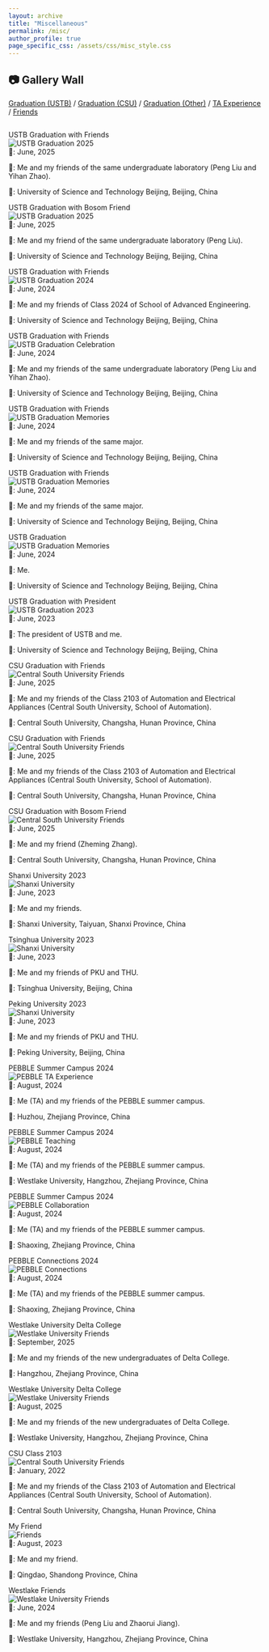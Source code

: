 ```yaml
---
layout: archive
title: "Miscellaneous"
permalink: /misc/
author_profile: true
page_specific_css: /assets/css/misc_style.css
---
```


## 📷 Gallery Wall

<!-- filter Navigation -->
<div class="filter-container" style="margin-bottom: 2em;">
    <a href="#" class="filter-link active" id="filter-graduation" onclick="showTopic('graduation'); return false;">Graduation (USTB)</a>
    <span class="filter-separator">/</span>
    <a href="#" class="filter-link" id="filter-graduationCSU" onclick="showTopic('graduationCSU'); return false;">Graduation (CSU)</a>
    <span class="filter-separator">/</span>
    <a href="#" class="filter-link" id="filter-graduationOther" onclick="showTopic('graduationOther'); return false;">Graduation (Other)</a>
    <span class="filter-separator">/</span>
    <a href="#" class="filter-link" id="filter-teaching" onclick="showTopic('teaching'); return false;">TA Experience</a>
    <span class="filter-separator">/</span>
    <a href="#" class="filter-link" id="filter-friends" onclick="showTopic('friends'); return false;">Friends</a>
</div>

<!-- Graduation Moments filter Content -->
<div id="section-graduation" class="topic-section">

<div class='mics-box'><div class='mics-box-image'><div><div class="badge">USTB Graduation with Friends</div><img src='../images/ustb_graduation_6.jpg' alt="USTB Graduation 2025" onclick="openModal(this)"></div></div>
<div class='mics-box-text' markdown="1">
📅: June, 2025<br>

🧑: Me and my friends of the same undergraduate laboratory (Peng Liu and Yihan Zhao). <br>

📍: University of Science and Technology Beijing, Beijing, China
</div>
</div>

<div class='mics-box'><div class='mics-box-image'><div><div class="badge">USTB Graduation with Bosom Friend</div><img src='../images/ustb_graduation_5.jpg' alt="USTB Graduation 2025" onclick="openModal(this)"></div></div>
<div class='mics-box-text' markdown="1">
📅: June, 2025<br>

🧑:  Me and my friend of the same undergraduate laboratory (Peng Liu). <br>

📍: University of Science and Technology Beijing, Beijing, China
</div>
</div>

<div class='mics-box'><div class='mics-box-image'><div><div class="badge">USTB Graduation with Friends</div><img src='../images/ustb_graduation_1.png' alt="USTB Graduation 2024" onclick="openModal(this)"></div></div>
<div class='mics-box-text' markdown="1">
📅: June, 2024<br>

🧑: Me and my friends of Class 2024 of School of Advanced Engineering. <br>

📍: University of Science and Technology Beijing, Beijing, China
</div>
</div>

<div class='mics-box'><div class='mics-box-image'><div><div class="badge">USTB Graduation with Friends</div><img src='../images/ustb_graduation_2.jpg' alt="USTB Graduation Celebration" onclick="openModal(this)"></div></div>
<div class='mics-box-text' markdown="1">
📅: June, 2024<br>

🧑: Me and my friends of the same undergraduate laboratory (Peng Liu and Yihan Zhao). <br>

📍: University of Science and Technology Beijing, Beijing, China
</div>
</div>

<div class='mics-box'><div class='mics-box-image'><div><div class="badge">USTB Graduation with Friends</div><img src='../images/ustb_graduation_0.png' alt="USTB Graduation Memories" onclick="openModal(this)"></div></div>
<div class='mics-box-text' markdown="1">
📅: June, 2024<br>

🧑: Me and my friends of the same major. <br>

📍: University of Science and Technology Beijing, Beijing, China
</div>
</div>

<div class='mics-box'><div class='mics-box-image'><div><div class="badge">USTB Graduation with Friends</div><img src='../images/ustb_graduation_-1.jpg' alt="USTB Graduation Memories" onclick="openModal(this)"></div></div>
<div class='mics-box-text' markdown="1">
📅: June, 2024<br>

🧑: Me and my friends of the same major. <br>

📍: University of Science and Technology Beijing, Beijing, China
</div>
</div>

<div class='mics-box'><div class='mics-box-image'><div><div class="badge">USTB Graduation</div><img src='../images/ustb_graduation_4.jpg' alt="USTB Graduation Memories" onclick="openModal(this)"></div></div>
<div class='mics-box-text' markdown="1">
📅: June, 2024<br>

🧑: Me. <br>

📍: University of Science and Technology Beijing, Beijing, China
</div>
</div>

<div class='mics-box'><div class='mics-box-image'><div><div class="badge">USTB Graduation with President</div><img src='../images/ustb_graduation_3.jpg' alt="USTB Graduation 2023" onclick="openModal(this)"></div></div>
<div class='mics-box-text' markdown="1">
📅: June, 2023<br>

🧑: The president of USTB and me. <br>

📍: University of Science and Technology Beijing, Beijing, China
</div>
</div>

</div>

<!-- GraduationCSU Moments filter Content -->
<div id="section-graduationCSU" class="topic-section hidden">

<div class='mics-box'><div class='mics-box-image'><div><div class="badge">CSU Graduation with Friends</div><img src='../images/CSU_graduation_1.jpg' alt="Central South University Friends" onclick="openModal(this)"></div></div>
<div class='mics-box-text' markdown="1">
📅: June, 2025<br>

🧑: Me and my friends of the Class 2103 of Automation and Electrical Appliances (Central South University, School of Automation). <br>

📍: Central South University, Changsha, Hunan Province, China
</div>
</div>

<div class='mics-box'><div class='mics-box-image'><div><div class="badge">CSU Graduation with Friends</div><img src='../images/CSU_graduation_2.jpg' alt="Central South University Friends" onclick="openModal(this)"></div></div>
<div class='mics-box-text' markdown="1">
📅: June, 2025<br>

🧑: Me and my friends of the Class 2103 of Automation and Electrical Appliances (Central South University, School of Automation). <br>

📍: Central South University, Changsha, Hunan Province, China
</div>
</div>

<div class='mics-box'><div class='mics-box-image'><div><div class="badge">CSU Graduation with Bosom Friend</div><img src='../images/CSU_graduation_3.jpg' alt="Central South University Friends" onclick="openModal(this)"></div></div>
<div class='mics-box-text' markdown="1">
📅: June, 2025<br>

🧑: Me and my friend (Zheming Zhang). <br>

📍: Central South University, Changsha, Hunan Province, China
</div>
</div>

</div>

<!-- GraduationOther Moments filter Content -->
<div id="section-graduationOther" class="topic-section hidden">

<div class='mics-box'><div class='mics-box-image'><div><div class="badge">Shanxi University 2023</div><img src='../images/SXU_2023.jpg' alt="Shanxi University" onclick="openModal(this)"></div></div>
<div class='mics-box-text' markdown="1">
📅: June, 2023<br>

🧑: Me and my friends. <br>

📍: Shanxi University, Taiyuan, Shanxi Province, China
</div>
</div>

<div class='mics-box'><div class='mics-box-image'><div><div class="badge">Tsinghua University 2023</div><img src='../images/Top2_2023_1.jpg' alt="Shanxi University" onclick="openModal(this)"></div></div>
<div class='mics-box-text' markdown="1">
📅: June, 2023<br>

🧑: Me and my friends of PKU and THU. <br>

📍: Tsinghua University, Beijing, China
</div>
</div>

<div class='mics-box'><div class='mics-box-image'><div><div class="badge">Peking University 2023</div><img src='../images/Top2_2023_2.jpg' alt="Shanxi University" onclick="openModal(this)"></div></div>
<div class='mics-box-text' markdown="1">
📅: June, 2023<br>

🧑: Me and my friends of PKU and THU. <br>

📍: Peking University, Beijing, China
</div>
</div>

</div>

<!-- Teaching Assistant Experience filter Content -->
<div id="section-teaching" class="topic-section hidden">

<div class='mics-box'><div class='mics-box-image'><div><div class="badge">PEBBLE Summer Campus 2024</div><img src='../images/PEBBLE_2024_1.jpg' alt="PEBBLE TA Experience" onclick="openModal(this)"></div></div>
<div class='mics-box-text' markdown="1">
📅: August, 2024<br>

🧑: Me (TA) and my friends of the PEBBLE summer campus.<br>

📍: Huzhou, Zhejiang Province, China
</div>
</div>


<div class='mics-box'><div class='mics-box-image'><div><div class="badge">PEBBLE Summer Campus 2024</div><img src='../images/PEBBLE_2024_2.jpg' alt="PEBBLE Teaching" onclick="openModal(this)"></div></div>
<div class='mics-box-text' markdown="1">
📅: August, 2024<br>

🧑: Me (TA) and my friends of the PEBBLE summer campus.<br>

📍: Westlake University, Hangzhou, Zhejiang Province, China
</div>
</div>

<div class='mics-box'><div class='mics-box-image'><div><div class="badge">PEBBLE Summer Campus 2024</div><img src='../images/PEBBLE_2024_3.jpg' alt="PEBBLE Collaboration" onclick="openModal(this)"></div></div>
<div class='mics-box-text' markdown="1">
📅: August, 2024<br>

🧑: Me (TA) and my friends of the PEBBLE summer campus.<br>

📍: Shaoxing, Zhejiang Province, China
</div>
</div>


<div class='mics-box'><div class='mics-box-image'><div><div class="badge">PEBBLE Connections 2024</div><img src='../images/PEBBLE_2024_4.jpg' alt="PEBBLE Connections" onclick="openModal(this)"></div></div>
<div class='mics-box-text' markdown="1">
📅: August, 2024<br>

🧑: Me (TA) and my friends of the PEBBLE summer campus.<br>

📍: Shaoxing, Zhejiang Province, China
</div>
</div>

</div>

<!-- Friends and Memories filter Content -->
<div id="section-friends" class="topic-section hidden">

<div class='mics-box'><div class='mics-box-image'><div><div class="badge">Westlake University Delta College</div><img src='../images/delta_college_2025_1.jpg' alt="Westlake University Friends" onclick="openModal(this)"></div></div>
<div class='mics-box-text' markdown="1">
📅: September, 2025<br>

🧑: Me and my friends of the new undergraduates of Delta College. <br>

📍: Hangzhou, Zhejiang Province, China
</div>
</div>

<div class='mics-box'><div class='mics-box-image'><div><div class="badge">Westlake University Delta College</div><img src='../images/delta_college_2025_2.jpg' alt="Westlake University Friends" onclick="openModal(this)"></div></div>
<div class='mics-box-text' markdown="1">
📅: August, 2025<br>

🧑: Me and my friends of the new undergraduates of Delta College. <br>

📍: Westlake University, Hangzhou, Zhejiang Province, China
</div>
</div>

<div class='mics-box'><div class='mics-box-image'><div><div class="badge">CSU Class 2103</div><img src='../images/csu_2103.jpg' alt="Central South University Friends" onclick="openModal(this)"></div></div>
<div class='mics-box-text' markdown="1">
📅: January, 2022<br>

🧑: Me and my friends of the Class 2103 of Automation and Electrical Appliances (Central South University, School of Automation). <br>

📍: Central South University, Changsha, Hunan Province, China
</div>
</div>

<div class='mics-box'><div class='mics-box-image'><div><div class="badge">My Friend</div><img src='../images/Songjinhan.jpg' alt="Friends" onclick="openModal(this)"></div></div>
<div class='mics-box-text' markdown="1">
📅: August, 2023<br>

🧑: Me and my friend. <br>

📍: Qingdao, Shandong Province, China
</div>
</div>

<div class='mics-box'><div class='mics-box-image'><div><div class="badge">Westlake Friends</div><img src='../images/westlake_bar.jpg' alt="Westlake University Friends" onclick="openModal(this)"></div></div>
<div class='mics-box-text' markdown="1">
📅: June, 2024<br>

🧑: Me and my friends (Peng Liu and Zhaorui Jiang). <br>

📍: Westlake University, Hangzhou, Zhejiang Province, China
</div>
</div>

</div>

<script src="{{ '/assets/js/misc.js' | relative_url }}" defer></script>